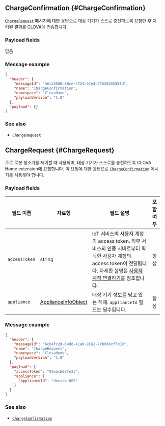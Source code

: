 ## ChargeConfirmation {#ChargeConfirmation}
[`ChargeRequest`](#ChargeRequest) 메시지에 대한 응답으로 대상 기기가 스스로 충전하도록 요청한 후 처리된 결과를 CLOVA에 전송합니다.

### Payload fields

없음

### Message example

```json
{
  "header": {
    "messageId": "4ec35000-88ce-4724-b7e4-7f52050558fd",
    "name": "ChargeConfirmation",
    "namespace": "ClovaHome",
    "payloadVersion": "1.0"
  },
  "payload": {}
}
```

### See also
* [`ChargeRequest`](#ChargeRequest)

## ChargeRequest {#ChargeRequest}
주로 로봇 청소기를 제어할 때 사용되며, 대상 기기가 스스로를 충전하도록 CLOVA Home extension에 요청합니다. 이 요청에 대한 응답으로 [`ChargeConfirmation`](#ChargeConfirmation) 메시지를 사용해야 합니다.

### Payload fields

| 필드 이름       | 자료형    | 필드 설명                     | 포함 여부 |
|---------------|---------|-----------------------------|:---------:|
| `accessToken`      | string                                  | IoT 서비스의 사용자 계정의 access token. 외부 서비스의 인증 서버로부터 획득한 사용자 계정의 access token이 전달됩니다. 자세한 설명은 [사용자 계정 연결하기](/Develop/Guides/Link_User_Account.md)를 참조합니다.                          | 항상    |
| `appliance`        | [ApplianceInfoObject](/Develop/References/ClovaHomeInterface/Shared_Objects.md#ApplianceInfoObject)     | 대상 기기 정보를 담고 있는 객체. `applianceId` 필드는 필수입니다.     | 항상    |

### Message example

```json
{
  "header": {
    "messageId": "6c04fc2d-64dd-41a0-9162-7cb0d4cf7c08",
    "name": "ChargeRequest",
    "namespace": "ClovaHome",
    "payloadVersion": "1.0"
  },
  "payload": {
    "accessToken": "92ebcb67fe33",
    "appliance": {
      "applianceId": "device-009"
    }
  }
}
```

### See also
* [`ChargeConfirmation`](#ChargeConfirmation)
